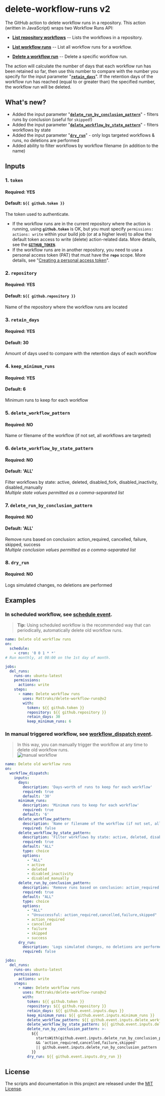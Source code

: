 # delete-workflow-runs v2
The GitHub action to delete workflow runs in a repository. This action (written in JavaScript) wraps two Workflow Runs API:
* [**List repository workflows**](https://docs.github.com/en/free-pro-team@latest/rest/reference/actions#list-repository-workflows) -- Lists the workflows in a repository.

* [**List workflow runs**](https://docs.github.com/en/free-pro-team@latest/rest/reference/actions#list-workflow-runs) -- List all workflow runs for a workflow.

* [**Delete a workflow run**](https://docs.github.com/en/free-pro-team@latest/rest/reference/actions#delete-a-workflow-run) -- Delete a specific workflow run.

The action will calculate the number of days that each workflow run has been retained so far, then use this number to compare with the number you specify for the input parameter "[**`retain_days`**](#3-retain_days)". If the retention days of the workflow run has reached (equal to or greater than) the specified number, the workflow run will be deleted.

## What's new?
* Added the input parameter "[**`delete_run_by_conclusion_pattern`**](#7-delete_run_by_conclusion_pattern)" - filters runs by conclusion (useful for `skipped`!)
* Added the input parameter "[**`delete_workflow_by_state_pattern`**](#6-delete_workflow_by_state_pattern)" - filters workflows by state
* Added the input parameter "[**`dry_run`**](#8-dry_run)" - only logs targeted workflows & runs, no deletions are performed
* Added ability to filter workflows by workflow filename (in addition to the name)
##

## Inputs
### 1. `token`
#### Required: YES
#### Default: `${{ github.token }}`
The token used to authenticate.
* If the workflow runs are in the current repository where the action is running, using **`github.token`** is OK, but you must specify `permissions: actions: write` within your build job (or at a higher level) to allow the default token access to write (delete) action-related data. More details, see the [**`GITHUB_TOKEN`**](https://docs.github.com/en/free-pro-team@latest/actions/reference/authentication-in-a-workflow).
* If the workflow runs are in another repository, you need to use a personal access token (PAT) that must have the **`repo`** scope. More details, see "[Creating a personal access token](https://docs.github.com/en/free-pro-team@latest/github/authenticating-to-github/creating-a-personal-access-token)".

### 2. `repository`
#### Required: YES
#### Default: `${{ github.repository }}`
Name of the repository where the workflow runs are located

### 3. `retain_days`
#### Required: YES
#### Default: 30
Amount of days used to compare with the retention days of each workflow

### 4. `keep_minimum_runs`
#### Required: YES
#### Default: 6
Minimum runs to keep for each workflow

### 5. `delete_workflow_pattern`
#### Required: NO
Name or filename of the workflow (if not set, all workflows are targeted)

### 6. `delete_workflow_by_state_pattern`
#### Required: NO
#### Default: 'ALL'
Filter workflows by state: active, deleted, disabled_fork, disabled_inactivity, disabled_manually  
_Multiple state values permitted as a comma-separated list_

### 7. `delete_run_by_conclusion_pattern`
#### Required: NO
#### Default: 'ALL'
Remove runs based on conclusion: action_required, cancelled, failure, skipped, success  
_Multiple conclusion values permitted as a comma-separated list_

### 8. `dry_run`
#### Required: NO
Logs simulated changes, no deletions are performed
##

## Examples
### In scheduled workflow, see [schedule event](https://docs.github.com/en/free-pro-team@latest/actions/reference/events-that-trigger-workflows#schedule).
> **Tip:** Using scheduled workflow is the recommended way that can periodically, automatically delete old workflow runs.
```yaml
name: Delete old workflow runs
on:
  schedule:
    - cron: '0 0 1 * *'
# Run monthly, at 00:00 on the 1st day of month.

jobs:
  del_runs:
    runs-on: ubuntu-latest
    permissions:
      actions: write
    steps:
      - name: Delete workflow runs
        uses: Mattraks/delete-workflow-runs@v2
        with:
          token: ${{ github.token }}
          repository: ${{ github.repository }}
          retain_days: 30
          keep_minimum_runs: 6
```

### In manual triggered workflow, see [workflow_dispatch event](https://docs.github.com/en/free-pro-team@latest/actions/reference/events-that-trigger-workflows#workflow_dispatch).
> In this way, you can manually trigger the workflow at any time to delete old workflow runs. <br/>
![manual workflow](img/example.PNG)
```yaml
name: Delete old workflow runs
on:
  workflow_dispatch:
    inputs:
      days:
        description: 'Days-worth of runs to keep for each workflow'
        required: true
        default: '30'
      minimum_runs:
        description: 'Minimum runs to keep for each workflow'
        required: true
        default: '6'
      delete_workflow_pattern:
        description: 'Name or filename of the workflow (if not set, all workflows are targeted)'
        required: false
      delete_workflow_by_state_pattern:
        description: 'Filter workflows by state: active, deleted, disabled_fork, disabled_inactivity, disabled_manually'
        required: true
        default: "ALL"
        type: choice
        options:
          - "ALL"
          - active
          - deleted
          - disabled_inactivity
          - disabled_manually
      delete_run_by_conclusion_pattern:
        description: 'Remove runs based on conclusion: action_required, cancelled, failure, skipped, success'
        required: true
        default: "ALL"
        type: choice
        options:
          - "ALL"
          - "Unsuccessful: action_required,cancelled,failure,skipped"
          - action_required
          - cancelled
          - failure
          - skipped
          - success
      dry_run:
        description: 'Logs simulated changes, no deletions are performed'
        required: false

jobs:
  del_runs:
    runs-on: ubuntu-latest
    permissions:
      actions: write
    steps:
      - name: Delete workflow runs
        uses: Mattraks/delete-workflow-runs@v2
        with:
          token: ${{ github.token }}
          repository: ${{ github.repository }}
          retain_days: ${{ github.event.inputs.days }}
          keep_minimum_runs: ${{ github.event.inputs.minimum_runs }}
          delete_workflow_pattern: ${{ github.event.inputs.delete_workflow_pattern }}
          delete_workflow_by_state_pattern: ${{ github.event.inputs.delete_workflow_by_state_pattern }}
          delete_run_by_conclusion_pattern: >-
            ${{
              startsWith(github.event.inputs.delete_run_by_conclusion_pattern, 'Unsuccessful:')
              && 'action_required,cancelled,failure,skipped'
              || github.event.inputs.delete_run_by_conclusion_pattern
            }}
          dry_run: ${{ github.event.inputs.dry_run }}
```
##

## License
The scripts and documentation in this project are released under the [MIT License](LICENSE).
##
